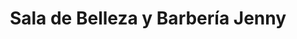 ---
title: "Sala de Belleza y Barbería Jenny"
url: /santa-ana/sala-de-belleza-y-barberia-jenny/
shop: Kosmetik
---